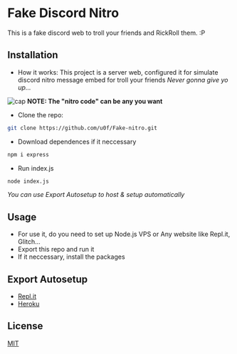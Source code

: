 # Fake Discord Nitro

This is a fake discord web to troll your friends and RickRoll them. :P

## Installation

- How it works: This project is a server web, configured it for simulate discord nitro message embed for troll your friends *Never gonna give yo up...*

![cap](https://whoasked.lol/i/90d57efe.png)
**NOTE: The "nitro code" can be any you want**

- Clone the repo: 
```sh
git clone https://github.com/u0f/Fake-nitro.git
```

- Download dependences if it neccessary
```sh
npm i express
```
- Run index.js
```sh
node index.js
```

*You can use Export Autosetup to host & setup automatically*
## Usage
- For use it, do you need to set up Node.js VPS or Any website like Repl.it, Glitch...
- Export this repo and run it 
- If it neccessary, install the packages

## Export Autosetup
- [Repl.it](https://repl.it/github/u0f/Fake-nitro)
- [Heroku](https://heroku.com/deploy?template=https://github.com/u0f/Fake-nitro)


## License
[MIT](https://choosealicense.com/licenses/mit/)